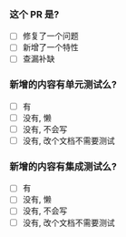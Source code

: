 ### 这个 PR 是?

+ [ ] 修复了一个问题
+ [ ] 新增了一个特性
+ [ ] 查漏补缺

### 新增的内容有单元测试么?

+ [ ] 有
+ [ ] 没有, 懒
+ [ ] 没有, 不会写
+ [ ] 没有, 改个文档不需要测试

### 新增的内容有集成测试么?

+ [ ] 有
+ [ ] 没有, 懒
+ [ ] 没有, 不会写
+ [ ] 没有, 改个文档不需要测试
